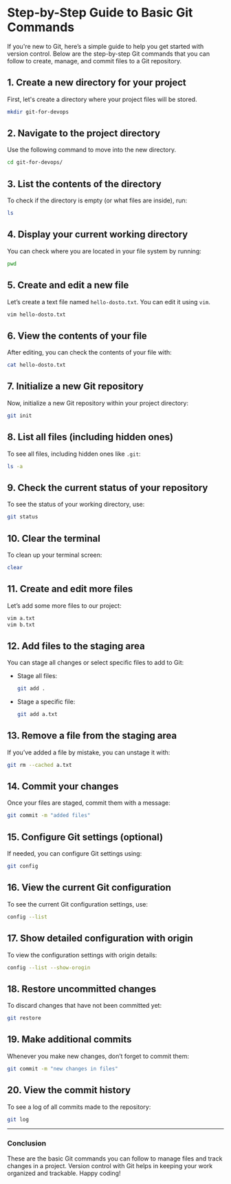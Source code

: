 
# Step-by-Step Guide to Basic Git Commands

If you're new to Git, here’s a simple guide to help you get started with version control. Below are the step-by-step Git commands that you can follow to create, manage, and commit files to a Git repository.

## 1. Create a new directory for your project
First, let's create a directory where your project files will be stored.

```bash
mkdir git-for-devops
```

## 2. Navigate to the project directory
Use the following command to move into the new directory.

```bash
cd git-for-devops/
```

## 3. List the contents of the directory
To check if the directory is empty (or what files are inside), run:

```bash
ls
```

## 4. Display your current working directory
You can check where you are located in your file system by running:

```bash
pwd
```

## 5. Create and edit a new file
Let’s create a text file named `hello-dosto.txt`. You can edit it using `vim`.

```bash
vim hello-dosto.txt
```

## 6. View the contents of your file
After editing, you can check the contents of your file with:

```bash
cat hello-dosto.txt
```

## 7. Initialize a new Git repository
Now, initialize a new Git repository within your project directory:

```bash
git init
```

## 8. List all files (including hidden ones)
To see all files, including hidden ones like `.git`:

```bash
ls -a
```

## 9. Check the current status of your repository
To see the status of your working directory, use:

```bash
git status
```

## 10. Clear the terminal
To clean up your terminal screen:

```bash
clear
```

## 11. Create and edit more files
Let’s add some more files to our project:

```bash
vim a.txt
vim b.txt
```

## 12. Add files to the staging area
You can stage all changes or select specific files to add to Git:

- Stage all files:
  ```bash
  git add .
  ```

- Stage a specific file:
  ```bash
  git add a.txt
  ```

## 13. Remove a file from the staging area
If you’ve added a file by mistake, you can unstage it with:

```bash
git rm --cached a.txt
```

## 14. Commit your changes
Once your files are staged, commit them with a message:

```bash
git commit -m "added files"
```

## 15. Configure Git settings (optional)
If needed, you can configure Git settings using:

```bash
git config
```

## 16. View the current Git configuration
To see the current Git configuration settings, use:

```bash
config --list
```

## 17. Show detailed configuration with origin
To view the configuration settings with origin details:

```bash
config --list --show-orogin
```

## 18. Restore uncommitted changes
To discard changes that have not been committed yet:

```bash
git restore
```

## 19. Make additional commits
Whenever you make new changes, don’t forget to commit them:

```bash
git commit -m "new changes in files"
```

## 20. View the commit history
To see a log of all commits made to the repository:

```bash
git log
```

---

### Conclusion
These are the basic Git commands you can follow to manage files and track changes in a project. Version control with Git helps in keeping your work organized and trackable. Happy coding!
